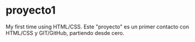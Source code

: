 # proyecto1
My first time using  HTML/CSS. 
Este "proyecto" es un primer contacto con HTML/CSS y GIT/GitHub, partiendo desde cero.
